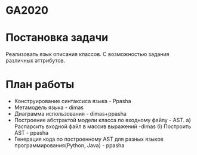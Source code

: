 # GA2020
# Постановка задачи  
Реализовать язык описания классов. С возможностью задания различных аттрибутов.  

# План работы  
- Конструирование синтаксиса языка - Ppasha
- Метамодель языка - dimas
- Диаграмма использования - dimas+ppasha 
- Построение абстрактой модели класса по входному файлу - AST. a) Распарсить входной файл в массив выражений -dimas б) Построить AST - ppasha  
- Генерация кода по построенному AST для разных языков программирования(Python, Java) - ppasha
